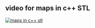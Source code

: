 ## video for maps in c++ STL

[![maps in c++ stl](https://drive.google.com/file/d/1U-5T4vSbFlP0BySkAu1dRpI3YgR1j6YZ/view?usp=sharing)](https://drive.google.com/file/d/18Pe8z0WXx6TqCF6lNzoaymJ9AQLGbln0/view?usp=sharing)
